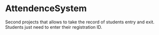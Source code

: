 # AttendenceSystem
Second projects that allows to take the record of students entry and exit. Students just need to enter their registration ID.
